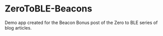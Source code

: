 # ZeroToBLE-Beacons
Demo app created for the Beacon Bonus post of the Zero to BLE series of blog articles.
